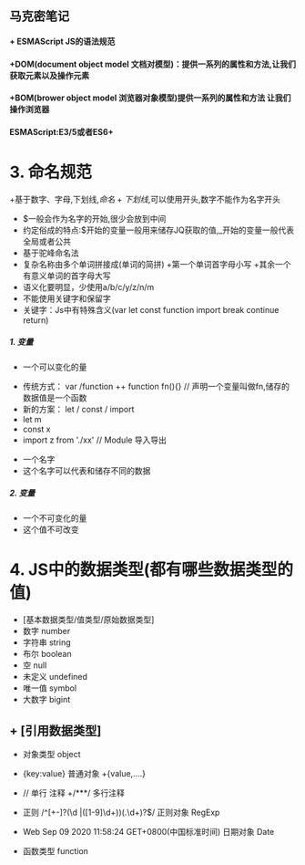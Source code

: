 ## 马克密笔记
#### + ESMAScript JS的语法规范
#### +DOM(document object model 文档对模型)：提供一系列的属性和方法,让我们获取元素以及操作元素
#### +BOM(brower object model 浏览器对象模型)提供一系列的属性和方法 让我们操作浏览器

#### ESMAScript:E3/5或者ES6+

# 3. 命名规范
+基于数字、字母,下划线,$命名
 +下划线$,可以使用开头,数字不能作为名字开头
 + $一般会作为名字的开始,很少会放到中间
 + 约定俗成的特点:$开始的变量一般用来储存JQ获取的值,_开始的变量一般代表全局或者公共
 + 基于驼峰命名法
 + 复杂名称由多个单词拼接成(单词的简拼)
 +第一个单词首字母小写
 +其余一个有意义单词的首字母大写
 + 语义化要明显，少使用a/b/c/y/z/n/m
 + 不能使用关键字和保留字
 + 关键字：Js中有特殊含义(var let const function import break continue return)
##### 1. 变量
- 一个可以变化的量 
+ 传统方式： var /function
++ function fn(){} // 声明一个变量叫做fn,储存的数据值是一个函数
+ 新的方案： let / const / import
+ let m
+ const x
+ import z  from './xx' // Module 导入导出
- 一个名字
- 这个名字可以代表和储存不同的数据
##### 2. 变量
- 一个不可变化的量
- 这个值不可改变

# 4. JS中的数据类型(都有哪些数据类型的值)
+ [基本数据类型/值类型/原始数据类型]
+ 数字 number
+ 字符串 string
+ 布尔 boolean
+ 空 null
+ 未定义 undefined
+ 唯一值 symbol
+ 大数字 bigint
## + [引用数据类型]
+ 对象类型 object
+ {key:value} 普通对象
+{value,....}
+ // 单行 注释
+/***/ 多行注释 
+ 正则 /^[+-]?(\d |([1-9]\d+))(\.\d+)?$/ 正则对象 RegExp
+ Web Sep 09 2020 11:58:24 GET+0800(中国标准时间) 日期对象 Date

+ 函数类型 function


